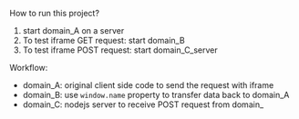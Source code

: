 How to run this project?

1. start domain_A on a server
2. To test iframe GET request: start domain_B
3. To test iframe POST request: start domain_C_server


Workflow:

* domain_A: original client side code to send the request with iframe
* domain_B: use `window.name` property to transfer data back to domain_A
* domain_C: nodejs server to receive POST request from domain_
